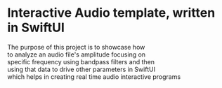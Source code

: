 # Interactive Audio template, written in SwiftUI 
The purpose of this project is to showcase how </br> 
to analyze an audio file's amplitude focusing on   </br> 
specific frequency using bandpass filters and then </br> 
using that data to drive other parameters in SwiftUI  </br> 
which helps in creating real time audio interactive programs </br> 






